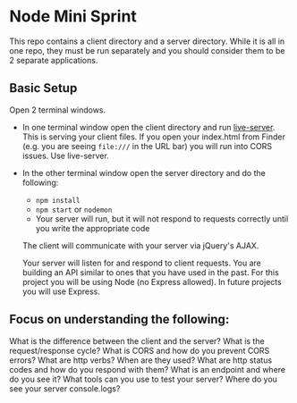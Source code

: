 # Node Mini Sprint

This repo contains a client directory and a server directory. While it is all in one repo, they must be run separately and you should consider them to be 2 separate applications.

## Basic Setup

Open 2 terminal windows.

* In one terminal window open the client directory and run [live-server](https://www.npmjs.com/package/live-server). This is serving your client files. If you open your index.html from Finder (e.g. you are seeing `file:///` in the URL bar) you will run into CORS issues. Use live-server.

* In the other terminal window open the server directory and do the following:
  - `npm install`
  - `npm start` or `nodemon`
  - Your server will run, but it will not respond to requests correctly until you write the appropriate code

  The client will communicate with your server via jQuery's AJAX.

  Your server will listen for and respond to client requests. You are building an API similar to ones that you have used in the past. For this project you will be using Node (no Express allowed). In future projects you will use Express.

## Focus on understanding the following:
What is the difference between the client and the server?
What is the request/response cycle?
What is CORS and how do you prevent CORS errors?
What are http verbs? When are they used?
What are http status codes and how do you respond with them?
What is an endpoint and where do you see it?
What tools can you use to test your server?
Where do you see your server console.logs?

